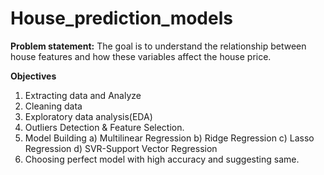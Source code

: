 # House_prediction_models
**Problem statement:**
The goal is to understand the relationship between house features and how these variables affect the house price.

**Objectives**
1) Extracting data and Analyze
2) Cleaning data
3) Exploratory data analysis(EDA)
4) Outliers Detection & Feature Selection.
5) Model Building
   a) Multilinear Regression
   b) Ridge Regression
   c) Lasso Regression
   d) SVR-Support Vector Regression
7) Choosing perfect model with high accuracy and suggesting same.
